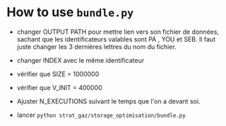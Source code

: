 # How to use `bundle.py`

- changer OUTPUT PATH pour mettre lien vers son fichier de données, sachant que les identificateurs valables sont PA , YOU et SEB. Il faut juste changer les 3 dernières lettres du nom du fichier. 

- changer INDEX avec le même identificateur

- vérifier que SIZE = 1000000

- vérifier que V_INIT = 400000

- Ajuster N_EXECUTIONS suivant le temps que l'on a devant soi.

- lancer `python strat_gaz/storage_optimisation/bundle.py`

